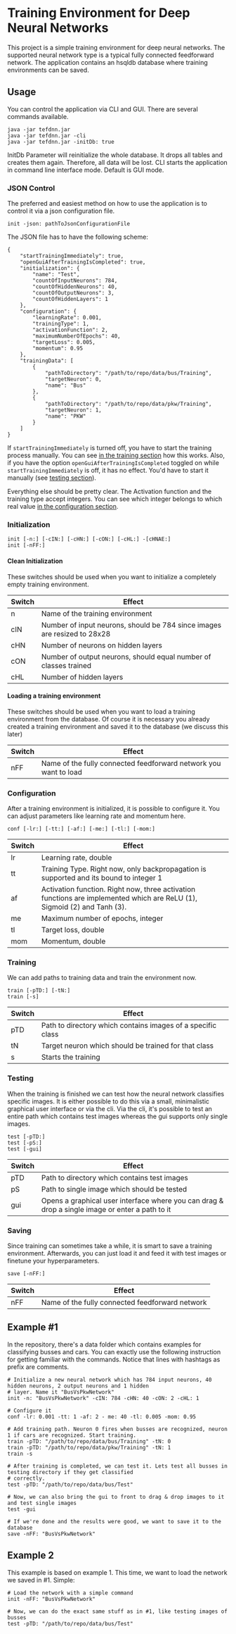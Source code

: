 # Training Environment for Deep Neural Networks

This project is a simple training environment for deep neural networks. The supported neural network type is a  typical fully connected feedforward network. The application contains an hsqldb database where training environments can be saved.
## Usage

You can control the application via CLI and GUI. There are several commands available.

```
java -jar tefdnn.jar
java -jar tefdnn.jar -cli
java -jar tefdnn.jar -initDb: true
```

InitDb Parameter will reinitialize the whole database. It drops all tables and creates them again. Therefore, 
all data will be lost. CLI starts the application in command line interface mode. Default is GUI mode.

### JSON Control
The preferred and easiest method on how to use the application is to control it via a json configuration file.

```
init -json: pathToJsonConfigurationFile
```

The JSON file has to have the following scheme:

```
{
    "startTrainingImmediately": true,
    "openGuiAfterTrainingIsCompleted": true,
    "initialization": {
        "name": "Test",
        "countOfInputNeurons": 784,
        "countOfHiddenNeurons": 40,
        "countOfOutputNeurons": 3,
        "countOfHiddenLayers": 1
    },
    "configuration": {
        "learningRate": 0.001,
        "trainingType": 1,
        "activationFunction": 2,
        "maximumNumberOfEpochs": 40,   
        "targetLoss": 0.005,
        "momentum": 0.95
    },
    "trainingData": [
        {
            "pathToDirectory": "/path/to/repo/data/bus/Training",
            "targetNeuron": 0,
            "name": "Bus"
        },
        {
            "pathToDirectory": "/path/to/repo/data/pkw/Training",
            "targetNeuron": 1,
            "name": "PKW"
        }
    ]
}
```

If `startTrainingImmediately` is turned off, you have to start the training process manually.
You can see [in the training section](#training) how this works. Also, if you have the 
option `openGuiAfterTrainingIsCompleted` toggled on while `startTrainingImmediately` 
is off, it has no effect. You'd have to start it manually (see [testing section](#testing)). 

Everything else should be pretty clear. The Activation function and the training type accept 
integers. You can see which integer belongs to which real value 
[in the configuration section](#configuration).

### Initialization
```
init [-n:] [-cIN:] [-cHN:] [-cON:] [-cHL:] -[cHNAE:]
init [-nFF:]
````

#### Clean Initialization
These switches should be used when you want to initialize a completely empty training environment. 

| Switch | Effect |
| ------ | -------|
| n      | Name of the training environment |
| cIN    | Number of input neurons, should be 784 since images are resized to 28x28 |
| cHN    | Number of neurons on hidden layers |
| cON    | Number of output neurons, should equal number of classes trained |
| cHL    | Number of hidden layers |

#### Loading a training environment
These switches should be used when you want to load a training environment from the database. Of course it is necessary you already created a training environment and saved it to the database (we discuss this later)

| Switch | Effect |
| ------ | -------|
| nFF    | Name of the fully connected feedforward network you want to load |

### Configuration
After a training environment is initialized, it is possible to configure it. You can adjust parameters like learning rate and momentum here.
```
conf [-lr:] [-tt:] [-af:] [-me:] [-tl:] [-mom:]
```

| Switch | Effect |
| ------ | -------|
| lr     | Learning rate, double |
| tt     | Training Type. Right now, only backpropagation is supported and its bound to integer 1 |
| af     | Activation function. Right now, three activation functions are implemented which are ReLU (1), Sigmoid (2) and Tanh (3). |
| me     | Maximum number of epochs, integer |
| tl     | Target loss, double |
| mom    | Momentum, double |

### Training
We can add paths to training data and train the environment now.

```
train [-pTD:] [-tN:]
train [-s]
```

| Switch | Effect |
| ------ | -------|
| pTD    | Path to directory which contains images of a specific class |
| tN     | Target neuron which should be trained for that class |
| s      | Starts the training |

### Testing
When the training is finished we can test how the neural network classifies specific images. It is either possible to do this via a small, minimalistic graphical user interface or via the cli. Via the cli, it's possible to test an entire path which contains test images whereas the gui supports only single images.

```
test [-pTD:]
test [-pS:]
test [-gui]
```

| Switch | Effect |
| ------ | -------|
| pTD    | Path to directory which contains test images |
| pS     | Path to single image which should be tested |
| gui    | Opens a graphical user interface where you can drag & drop a single image or enter a path to it  |

### Saving
Since training can sometimes take a while, it is smart to save a training environment. Afterwards, you can just load it and feed it with test images or finetune your hyperparameters.

```
save [-nFF:] 
```

| Switch | Effect |
| ------ | -------|
| nFF    | Name of the fully connected feedforward network |

## Example #1 

In the repository, there's a data folder which contains examples for classifying busses and cars. You can exactly use the following instruction for getting familiar with the commands. Notice that lines with hashtags as prefix are comments.

```
# Initialize a new neural network which has 784 input neurons, 40 hidden neurons, 2 output neurons and 1 hidden 
# layer. Name it "BusVsPkwNetwork"
init -n: "BusVsPkwNetwork" -cIN: 784 -cHN: 40 -cON: 2 -cHL: 1

# Configure it
conf -lr: 0.001 -tt: 1 -af: 2 - me: 40 -tl: 0.005 -mom: 0.95

# Add training path. Neuron 0 fires when busses are recognized, neuron 1 if cars are recognized. Start training.
train -pTD: "/path/to/repo/data/bus/Training" -tN: 0
train -pTD: "/path/to/repo/data/pkw/Training" -tN: 1
train -s

# After training is completed, we can test it. Lets test all busses in testing directory if they get classified 
# correctly.
test -pTD: "/path/to/repo/data/bus/Test"

# Now, we can also bring the gui to front to drag & drop images to it and test single images
test -gui

# If we're done and the results were good, we want to save it to the database
save -nFF: "BusVsPkwNetwork"
```

## Example 2
This example is based on example 1. This time, we want to load the network we saved in #1. Simple:

```
# Load the network with a simple command
init -nFF: "BusVsPkwNetwork"

# Now, we can do the exact same stuff as in #1, like testing images of busses 
test -pTD: "/path/to/repo/data/bus/Test"
```
